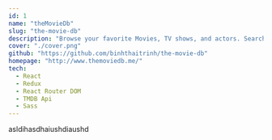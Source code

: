 ```yaml
---
id: 1
name: "theMovieDb"
slug: "the-movie-db"
description: "Browse your favorite Movies, TV shows, and actors. Search for specific movies, shows by names. Browse the latest and greatest films and to find information about its actors, crew, and reviews. Rate and favorite Movies, TV shows and actors while having access to them through a user account."
cover: "./cover.png"
github: "https://github.com/binhthaitrinh/the-movie-db"
homepage: "http://www.themoviedb.me/"
tech:
  - React
  - Redux
  - React Router DOM
  - TMDB Api
  - Sass
---
```


asldihasdhaiushdiaushd

